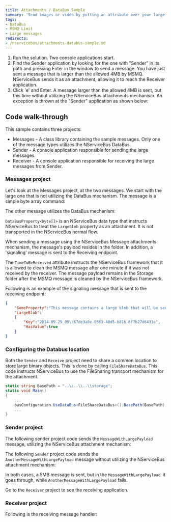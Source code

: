 ```yaml
---
title: Attachments / DataBus Sample
summary: 'Send images or video by putting an attribute over your large property. NServiceBus takes care of the rest. '
tags:
- DataBus
- MSMQ Limit
- Large messages
redirects:
- /nservicebus/attachments-databus-sample.md
---
```


 1. Run the solution. Two console applications start.
 2. Find the Sender application by looking for the one with "Sender" in its path and pressing Enter in the window to send a message.      You have just sent a message that is larger than the allowed 4MB by MSMQ. NServiceBus sends it as an attachment, allowing it to reach the Receiver application.
 3. Click 'e' and Enter. A message larger than the allowed 4MB is sent, but this time without utilizing the NServiceBus attachments mechanism. An exception is thrown at the "Sender" application as shown below:

## Code walk-through

This sample contains three projects: 

 * Messages - A class library containing the sample messages. Only one of the message types utilizes the NServiceBus DataBus.
 * Sender - A console application responsible for sending the large messages.
 * Receiver - A console application responsible for receiving the large messages from Sender.

### Messages project
 
Let's look at the Messages project, at the two messages. We start with the large one that is not utilizing the DataBus mechanism. The message is a simple byte array command:

<!-- import AnotherMessageWithLargePayload -->

The other message utilizes the DataBus mechanism:

<!-- import MessageLargePayload -->

`DataBusProperty<byte[]>` is an NServiceBus data type that instructs NServiceBus to treat the `LargeBlob` property as an attachment. It is not transported in the NServiceBus normal flow.

When sending a message using the NServiceBus Message attachments mechanism, the message's payload resides in the folder. In addition, a
'signaling' message is sent to the Receiving endpoint.

The `TimeToBeReceived` attribute instructs the NServiceBus framework that it is allowed to clean the MSMQ message after one minute if it was not received by the receiver. The message payload remains in the Storage folder after the MSMQ message is cleaned by the NServiceBus framework.

Following is an example of the signaling message that is sent to the receiving endpoint:

```json
{
	"SomeProperty":"This message contains a large blob that will be sent on the data bus",
	"LargeBlob":
	{
		"Key":"2014-09-29_09\\67de3a8e-0563-40d5-b81b-6f7b27d6431e",
		"HasValue":true
	}
}
```

### Configuring the Databus location

Both the `Sender` and `Receive` project need to share a common location to store large binary objects. This is done by calling `FileShareDataBus`. This code instructs NServiceBus to use the FileSharing transport mechanism for the attachment. 

```C#
static string BasePath = "..\\..\\..\\storage";
static void Main()
{
    ...
    busConfiguration.UseDataBus<FileShareDataBus>().BasePath(BasePath);
    ...
}
```
 
### Sender project

The following sender project code sends the `MessageWithLargePayload `message, utilizing the NServiceBus attachment mechanism:

<!-- import SendMessageLargePayload -->

The following `Sender` project code sends the `AnotherMessageWithLargePayload` message without utilizing the NServiceBus attachment mechanism:

<!-- import SendMessageTooLargePayload --> 

In both cases, a 5MB message is sent, but in the `MessageWithLargePayload `it goes through, while `AnotherMessageWithLargePayload` fails.

Go to the `Receiver` project to see the receiving application.

### Receiver project

Following is the receiving message handler:

<!-- import MessageWithLargePayloadHandler --> 
